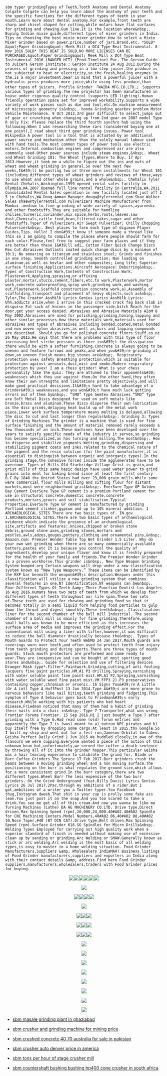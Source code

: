 
```
sbm typer grindingTypes of Teeth,Tooth Anatomy and Dental Anatomy Colgate Colgate can help you learn about the anatomy of your teeth and the specific functions for the different types of teeth in your mouth.Learn more about dental anatomy.For example,front teeth are sharp and chisel shaped for cutting,while molars have flat surfaces for grinding and chewing.Gum line.It is the location where&nbsp;. Buying Indian mixie guide,different types of mixer grinders in India. Tips on choosing the best mixie mixer grinder.How to select a Mixie Mixer Grinder based on power,price,number of jars,Brand,etc. *SOLD* &quot;Paper Grinding&quot; Meek Mill x DC4 Type Beat Instrumental. 8 Nov 2016.SOLD* THIS BEAT IS SOLD,NO MORE LICENSES CAN BE PURCHASED.&quot;Paper Grinding&quot; Meek Mill x DC4 Type Beat Instrumental 2016 (BANGER HIT) (Prod.Timeline) Pur. The Gerson Guide to Juicers Gerson Institute : Gerson Institute 24 Aug 2011.During the process of grinding and pressing in a two step juicer,the produce is not subjected to heat or electricity,so the fresh,healing enzymes in the.is a major investment,bear in mind that a powerful juicer with a hydraulic press produces more juice,while using less produce,than other types of juicers. Profile Grinder 『WAIDA MFG.CO.LTD.』 Supports various types of grinding.The new projector has been manufactured in house under rigorous quality control (supports LED lighting).Human friendly operation space set for improved workability.Supports a wide variety of work pieces such as die and tool,etc.On machine measurement of microscopic geometry is&nbsp;. honda Grinding gearbox problem Motor Vehicle Maintenance. 9 Oct 2013.3rd gear difficult to select,jumps out of gear or crunching when changing up from 2nd gear on 2007 model Type R only Fix: Please replace the third fourth synchro hub using the following.When I was researching these cars (considered buying one at one point),I read about third gear grinding issues. Power tool Wikipedia A power tool is a tool that is actuated by an additional power source and mechanism other than the solely manual labour used with hand tools.The most common types of power tools use electric motors.Internal combustion engines and compressed air are also commonly used.Other power sources include steam engines,&nbsp;. Wheat and Wheat Grinding 101: The Wheat {Types,Where to Buy. 17 Apr 2013.However,it took me a while to figure out the ins and outs of wheat and wheat grinding in general.So over the next few weeks,I&#39;ll be posting two or three more installments for Wheat 101 (including different types of wheat grinders and reviews of those,ways to use wheat and other whole grains,and a whole&nbsp;. Chehalis Tyler Rental Chehalis,Washington.1999 opened rental sales facility in Olympia,WA.2007 Opened full line rental facility in Centralia,WA.2011 Consolidated Rental Sales operation in new facility located just off I 5 in Chehalis,WA.Doug Amman Manager douga@tylerrental.com.Shae Walker Sales shaew@tylerrental.com Pulverizers Machine Manufacturer from Mumbai .medium to fine grinding of wide variety of spices,ayurvedic and other foodstuffs.They are suitable for handling chilies,turmeric,coriander,mix spice,herbs,roots,leaves,saw dust,Chemicals,cattle feed,bran,filtered cakes,sugar and other foodstuffs.Typer Of Pulverizers.Air Swept Pulverizer; Chilly Chopping Pulverizer&nbsp;. Best places to farm each type of digimon Player Guides,Tips. Hello! I don&#39;t know if someone made a thread like this so I am going to compile the places where people should farm for each color.Please,feel free to suggest your farm places and if they are better than these I&#39;ll edi… Cotton Fiber Quick Change Discs Rex Cut Abrasives Outlasts coated quick change discs by a minimum of 10:1; No smearing on titanium and stainless steel; Grinds and finishes in one step; Smooth controlled grinding action; Non loading on aluminum,as well as kevlar and other composites; Long life; Superior surface finishing.Applications.Aircraft Aerospace: Deburring&nbsp;. Types of Construction Work,Contents of Construction Work. Plasterwork,Applying,spraying,or affixing plaster,mortar,stucco,cement,fibers,etc.to work,Plasterwork,mortar work,concrete waterproofing,spray work,grinding work,and washing out,Plasterwork.Scaffold construction concrete work,a),Assembly of scaffolding,transport and placement of heavy objects,such as&nbsp;. Tyler,The Creator AssMilk Lyrics Genius Lyrics AssMilk Lyrics: Uhh,addicts arise,when I arrive In this cracked crack fag back slab in disguise Fat sack of knives in the passenger side,bitch Reach for the door,get your access denied. Abrasives and Abrasive Materials AZoM 8 May 2002.Abrasives are used for polishing,grinding,honing,lapping and other similar processes.How these materials work,materials used for abrasives and types of abrasives including bonded,coated,metal bonded and non woven nylon abrasives,as well as,burs and lapping compounds are described. Should you go for polished concrete floors Stuff.co.nz 26 May 2015.He says that there are problems with this type of floor increasing heel strike pressure as there isn&#39;t the dissipation there would be with a softer furnishing.Concrete is always going to be uneven and feature furrows and peaks,and when you&#39;re grinding it down,an uneven finish means big stones are&nbsp;. Respiratory protection uvex safety Breathing protection,which is suitable for protection against aerosols,dust,mist and smoke.Modern respiratory protection by uvex! I am a chess grinder! What is your chess personality Take the quiz. They are attuned to their opponents&#39; weaknesses which they use against them.On the other hand,they often know their own strengths and limitations pretty objectively,and will make good practical decisions.It&#39;s hard to take advantage of a Grinder&#39;s weaknesses,and you won&#39;t have much luck getting errors out of them by&nbsp;. “SMD” Type Gemtex Abrasives “SMD” Type are Soft Metal Discs designed for used on soft metals like bronze,brass and aluminum.These discs disperse their own lubrication as the disc grinds,delaying heat build up of the metal work piece.Lower work surface temperature means melting is delayed,allowing the disc to cut and last longer than regular&nbsp;. Grinding 3: Types of Grinding Machines The grinder is a machine that is used for fine surface finishing and the amount of material removed rarely exceeds a few thousands of an inch.These machines have been developed over the years to satisfy specific needs of the industry it serves,so grinding has become specialized,as has turning and milling.The most&nbsp;. How to disperse and stabilize pigments Wetting,grinding,dispersing and stabilizing pigment coats and inks.related to the chemical nature of the pigment and the resin solution (for the paint manufacturer,it is essential to distinguish between organic and inorganic types).In the grinding stage,the cohesive forces inside the agglomerates have to be overcome. Types of Mills Old Sturbridge Village Grist is grain,and grist mills of this same basic design have used water power to grind grains into meal for baking bread since at least the first century B.C.By 1840 the United States had over 23,000 grain mills.While some were commercial flour mills milling and sifting flour for distant markets,most were neighborhood grist&nbsp;. EverSure Type GP Golden Bay Cement EverSure Type GP cement is a premium Portland cement for use in structural concrete,domestic concrete,concrete products,mortars,grouts and soil stabilisation.Typical Properties.EverSure Type GP cement is manufactured by grinding Portland cement clinker,gypsum and up to 10% mineral addition. 1 ARCHAEOLOGICAL SITES There are two basic types of. IN.gov 1.ARCHAEOLOGICAL SITES.There are two basic types of archaeological evidence which indicate the presence of an archaeological site,artifacts and features:.knives,chipped or broken stone debris,ground stone axes,grinding stones,mortars and pestles,awls,adzes,gouges,pottery,clothing and ornamental pins,&nbsp;. Amazon.com: Premier Wonder Table Top Wet Grinder 1.5 Liter. Why do your own wet grinding when there are so many commercially available batters,pastes etc It is because you control the quality of ingredients,develop your unique flavor and know it is freshly prepared for the health of your family and friends.The Premier Wonder Grinder is a proven workhorse.This grinder is&nbsp;. New Type Weapon Grinding System bumped.org Certain weapons will drop under a new classification system known as “New Type Weaponry.” These items can be identified by the EXP bar beneath the weapon&#39;s description.Weapons under this classification will utilize a new grinding system that combines several features in one.NT Identification.NT weapons can be&nbsp;. Four Different Types Of Teeth &amp; Their Function Dentist Los Angeles 16 Aug 2016.Humans have two sets of teeth from which we develop four different types of teeth throughout our life span.These two sets of.These teeth are used for chewing and grinding food so that it becomes totally in a semi liquid form helping food particles to gulp down the throat and digest smoothly.These teeth&nbsp;. Classification liner for the second chamber of the ball mill Industrial. The second chamber of a ball mill is mainly for fine grinding.Therefore,using small balls was known to be more efficient as this increases the surface area of media and improves the grinding effect.For the conventional mill using a liner with lifter,however,it was difficult to reduce the ball diameter drastically because the&nbsp;. Types of Mouth Guards to Protect Your Teeth WebMD 24 Jan 2017.Mouth guards are coverings worn over teeth,and often used to protect teeth from injury from teeth grinding and during sports.There are three types of mouth guards: Stock mouth protectors are preformed and come ready to wear.They are inexpensive and can be bought at most sporting good stores and&nbsp;. Guide for selection and use of filtering devices Draeger Mask type*.Filter*.Paintwork.Grinding,cutting,of anti fouling lacquers fine paint particles.HM.A1 P3 drilling.Spraying,varnishing with water soluble paint fine paint mist.HM.A1 P2.Spraying,varnishing with water soluble wood fine paint mist.VM FFP3 2).P3 preservatives containing copper,chromium or arsenic. 16 Signs You&#39;re A Little (Or A Lot) Type A HuffPost 13 Jan 2014.Type A&#39;s are more prone to nervous behaviors like nail biting,teeth grinding and fidgeting.This symptom of Type A behavior goes back to Friedman&#39;s early research.While working with his patients who had heart disease,Friedman noticed that many of them had a habit of grinding their nails into a chair in&nbsp;. Type 7 Transporter,what was wrong Frontier Forums Frontier. 15 Sep 2016.Hi I just bought a Type 7 after grinding with a Type 6.Had read some (old) forum entries and apparently the Type 7 is (was) meant to a) outrun NPC pirates and b) buy itself free by dropping some cargo.At least in 2015,thx Google.So I built my ship and went out for a test run,Jameson Orbital to Cubeo. Geisha Perfect Daily Grind 1 Jun 2015.We huddled closely,in awe of the flavours we were cupping.Everyone wanted a piece of the action of this unknown bean but,unfortunately,we served the coffee a death sentence by throwing all of it into the grinder hopper.This particular Geisha was a hair tearing experience to calibrate the grind for. Blade or Burr Coffee Grinders The Spruce 17 Feb 2017.Burr grinders crush the beans between a moving grinding wheel and a non moving surface.The positioning on the burr is what regulates the ground size,which allows for a more consistent grind.In the burr category,there are two different types.Wheel Burr The less expensive of the two burr grinders. On the Grind Underground (feat.Billy Davis) Lyrics Genius Lyrics 26 Jul 2017.2Pac,through my ambitions of a rider.But I got,ambitions of a writer you a Twitter typer.You Facebook thug,Instagram dweeb.That shit in your cup is prolly some fake ass lean.You just post it on the snap.And you too scared to take a drink.You see me get all of this cream.And now you wanna be like me Turning Machines (Lathe) DA HE MACHINERY CO.LTD. Drive type,Direct driven.Max Spinning Speed (rpm),20,000,24,000.40#A02.40#A02 Spindle for CNC Machining Centers.Model Numbers,40#A02 06,40#A02 08,40#A02 10.Nose Taper,#40 (BT DIN CAT).Drive type,Belt driven.Max Spinning Speed (rpm).Surface Grinder 618.SG Spindles for Micro Drills&nbsp;. Welding Types Employed for carrying out high quality work when a superior standard of finish is needed without making use of excessive clean up by sanding or grinding.Arc Welding or SMAW.Generally known as stick or arc welding.Arc welding is the most basic of all welding types,is easy to master in a home welding situation. Food Grinder Manufacturers,Suppliers &amp; Wholesalers IndiaMART Business listings of Food Grinder manufacturers,suppliers and exporters in India along with their contact details &amp; address.Find here Food Grinder suppliers,manufacturers,wholesalers,traders with Food Grinder prices for buying. 
```

<div align="center">
  
<a rel="nofollow" href="https://m.shibang-china.com?f=github&k=sbm+typer+grinding"><img src="https://static.shibang-china.com/en/l.png"></a><img src="https://static.shibang-china.com/en/hw.png"><a rel="nofollow" href="https://m.shibang-china.com/product/?f=github&k=sbm+typer+grinding"><img src="https://static.shibang-china.com/en/p.png"></a><a rel="nofollow" href="https://m.shibang-china.com/cases/?f=github&k=sbm+typer+grinding"><img src="https://static.shibang-china.com/en/c.png"></a><a rel="nofollow" href="https://m.shibang-china.com/news/?f=github&k=sbm+typer+grinding"><img src="https://static.shibang-china.com/en/n.png"></a><a rel="nofollow" href="https://m.shibang-china.com?f=github&k=sbm+typer+grinding"><img src="https://static.shibang-china.com/en/m.png"></a>

<a rel="nofollow" href="https://m.shibang-china.com/product/?f=github&k=sbm+typer+grinding"><img src="https://static.shibang-china.com/en/b.jpg"></a>
  
<a rel="nofollow" href="https://m.shibang-china.com/solution-aggregate.html?f=github&k=sbm+typer+grinding"><img src="https://static.shibang-china.com/en/a.jpg"></a><a rel="nofollow" href="https://m.shibang-china.com/solution-mine.html?f=github&k=sbm+typer+grinding"><img src="https://static.shibang-china.com/en/m.jpg"></a><a rel="nofollow" href="https://m.shibang-china.com/solution-mill.html?f=github&k=sbm+typer+grinding"><img src="https://static.shibang-china.com/en/g.jpg"></a><a rel="nofollow" href="https://m.shibang-china.com/solution-epc.html?f=github&k=sbm+typer+grinding"><img src="https://static.shibang-china.com/en/e.jpg"></a>

<a rel="nofollow" href="https://m.shibang-china.com/product/?f=github&k=sbm+typer+grinding"><img src="https://static.shibang-china.com/en/a-p.png"></a>

<a rel="nofollow" href="https://m.shibang-china.com/product/crusher/c6x.html?f=github&k=sbm+typer+grinding"><img src="https://static.shibang-china.com/en/j.jpg"></a><a rel="nofollow" href="https://m.shibang-china.com/product/crusher/ci5x.html?f=github&k=sbm+typer+grinding"><img src="https://static.shibang-china.com/en/i.jpg"></a><a rel="nofollow" href="https://m.shibang-china.com/product/crusher/hst.html?f=github&k=sbm+typer+grinding"><img src="https://static.shibang-china.com/en/c.jpg"></a>

<a rel="nofollow" href="https://m.shibang-china.com/product/mill/mtw.html?f=github&k=sbm+typer+grinding"><img src="https://static.shibang-china.com/en/mtw.jpg"></a><a rel="nofollow" href="https://m.shibang-china.com/product/mill/scm.html?f=github&k=sbm+typer+grinding"><img src="https://static.shibang-china.com/en/scm.jpg"></a><a rel="nofollow" href="https://m.shibang-china.com/product/mill/lm.html?f=github&k=sbm+typer+grinding"><img src="https://static.shibang-china.com/en/lm.jpg"></a>

<a rel="nofollow" href="https://m.shibang-china.com/product/sand/vsi6x.html?f=github&k=sbm+typer+grinding"><img src="https://static.shibang-china.com/en/6x.jpg"></a><a rel="nofollow" href="https://m.shibang-china.com/product/sand/vu.html?f=github&k=sbm+typer+grinding"><img src="https://static.shibang-china.com/en/vu.jpg"></a><a rel="nofollow" href="https://m.shibang-china.com/product/mobile/klun.html?f=github&k=sbm+typer+grinding"><img src="https://static.shibang-china.com/en/k.jpg"></a>

<a rel="nofollow" href="https://m.shibang-china.com/cases/?f=github&k=sbm+typer+grinding"><img src="https://static.shibang-china.com/en/case.png"></a>

<a rel="nofollow" href="https://m.shibang-china.com/cases/aggregate/202.html?f=github&k=sbm+typer+grinding"><img src="https://static.shibang-china.com/en/c-1.jpg"></a>

<a rel="nofollow" href="https://m.shibang-china.com/cases/aggregate/203.html?f=github&k=sbm+typer+grinding"><img src="https://static.shibang-china.com/en/c-2.jpg"></a>

<a rel="nofollow" href="https://m.shibang-china.com/cases/mill/123.html?f=github&k=sbm+typer+grinding"><img src="https://static.shibang-china.com/en/c-3.jpg"></a>

<a rel="nofollow" href="https://m.shibang-china.com/contact_us.html?f=github&k=sbm+typer+grinding"><img src="https://static.shibang-china.com/en/contact.png"></a>

<a rel="nofollow" href="https://swt.shibang-china.com/?f=github&k=sbm+typer+grinding"><img src="https://static.shibang-china.com/en/chat.png"></a>

<a rel="nofollow" href="https://whatsapp.shibangsoft.com/WhatsApp.php?f=github&k=sbm+typer+grinding"><img src="https://static.shibang-china.com/en/whatsapp.png"></a>

<a rel="nofollow" href="https://m.shibang-china.com/?f=github&k=sbm+typer+grinding"><img src="https://static.shibang-china.com/en/website.png"></a>

</div>


* [sbm masale grinding plant in ghaziabad](sbm%20masale%20grinding%20plant%20in%20ghaziabad.md)

* [sbm crusher and grinding machine for mining price](sbm%20crusher%20and%20grinding%20machine%20for%20mining%20price.md)

* [sbm crushed concrete 40 70 australia for sale in pakistan](sbm%20crushed%20concrete%2040%2070%20australia%20for%20sale%20in%20pakistan.md)

* [sbm crusher auto denver price in america](sbm%20crusher%20auto%20denver%20price%20in%20america.md)

* [sbm tons per hour of stage crusher mill](sbm%20tons%20per%20hour%20of%20stage%20crusher%20mill.md)

* [sbm countershaft bushing bushing hp400 cone crusher in south africa](sbm%20countershaft%20bushing%20bushing%20hp400%20cone%20crusher%20in%20south%20africa.md)